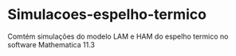 # Simulacoes-espelho-termico
Comtém simulações do modelo LAM e HAM do espelho termico no software Mathematica 11.3
